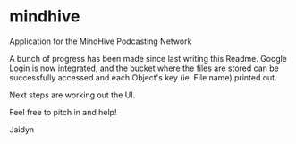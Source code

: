 # mindhive
Application for the MindHive Podcasting Network

A bunch of progress has been made since last writing this Readme. Google Login is now integrated, and the bucket
where the files are stored can be successfully accessed and each Object's key (ie. File name) printed out.

Next steps are working out the UI. 

Feel free to pitch in and help!

Jaidyn
